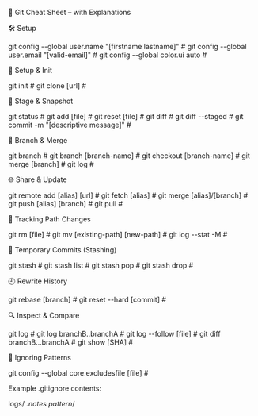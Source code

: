 
📘 Git Cheat Sheet – with Explanations

 🛠️ Setup


git config --global user.name "[firstname lastname]"      # <!-- Set your name globally for Git commits -->
git config --global user.email "[valid-email]"            # <!-- Set your email globally for Git commits -->
git config --global color.ui auto                         # <!-- Enable colored output for easier reading -->



📁 Setup & Init

git init                                                  # <!-- Initialize an existing directory as a Git repository -->
git clone [url]                                           # <!-- Clone a remote Git repository to your local machine -->

📌 Stage & Snapshot

git status                                                # <!-- Show modified and staged files -->
git add [file]                                            # <!-- Stage changes to a specific file -->
git reset [file]                                          # <!-- Unstage a file but keep its changes -->
git diff                                                  # <!-- Show changes that are not staged -->
git diff --staged                                         # <!-- Show staged changes not yet committed -->
git commit -m "[descriptive message]"                     # <!-- Commit staged changes with a message -->


🌿 Branch & Merge


git branch                                                # <!-- List all local branches -->
git branch [branch-name]                                  # <!-- Create a new branch -->
git checkout [branch-name]                                # <!-- Switch to the specified branch -->
git merge [branch]                                        # <!-- Merge the specified branch into the current branch -->
git log                                                   # <!-- View commit history of the current branch -->

🌐 Share & Update

git remote add [alias] [url]                              # <!-- Add a remote repository URL with an alias -->
git fetch [alias]                                         # <!-- Download branches and updates from the remote -->
git merge [alias]/[branch]                                # <!-- Merge a remote branch into your local branch -->
git push [alias] [branch]                                 # <!-- Push your commits to a remote repository -->
git pull                                                  # <!-- Fetch and merge updates from the remote repository -->

📁 Tracking Path Changes

git rm [file]                                             # <!-- Remove file from working directory and stage deletion -->
git mv [existing-path] [new-path]                         # <!-- Rename or move a file and stage the change -->
git log --stat -M                                         # <!-- Show commit logs and track moved files -->

🧺 Temporary Commits (Stashing)

git stash                                                 # <!-- Save current modified/staged changes temporarily -->
git stash list                                            # <!-- List all saved stashes -->
git stash pop                                             # <!-- Reapply most recently stashed changes and remove them from stash -->
git stash drop                                            # <!-- Discard the most recent stash -->

🕘 Rewrite History

git rebase [branch]                                       # <!-- Reapply commits from the current branch on top of the given branch -->
git reset --hard [commit]                                 # <!-- Reset to a specific commit and discard all changes -->

🔍 Inspect & Compare

git log                                                   # <!-- Show full commit history -->
git log branchB..branchA                                  # <!-- Show commits in branchA but not in branchB -->
git log --follow [file]                                   # <!-- Show history of changes to a file (even through renames) -->
git diff branchB...branchA                                # <!-- Show differences in branchA not present in branchB -->
git show [SHA]                                            # <!-- Show detailed information about a specific commit or object -->

🚫 Ignoring Patterns

git config --global core.excludesfile [file]              # <!-- Set global ignore patterns -->

Example .gitignore contents:

logs/
*.notes
pattern*/ 

<!-- These patterns will prevent specified files or directories from being staged or committed -->
